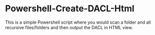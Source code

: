 # Powershell-Create-DACL-Html



This is a simple Powershell script where you would scan a folder and all recursive files/folders and then output the DACL in HTML view. 
